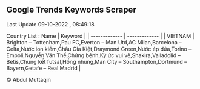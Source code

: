 

## Google Trends Keywords Scraper 
 
Last Update 09-10-2022 , 08:49:18

Country List :
 Name  | Keyword |
| ------------- | ------------- |
| VIETNAM | Brighton – Tottenham,Pau FC,Everton – Man Utd,AC Milan,Barcelona – Celta,Nước ion kiềm,Châu Gia Kiệt,Draymond Green,Nước ép dứa,Torino – Empoli,Nguyễn Văn Thể,Chứng bệnh,Ký ức vui vẻ,Shakira,Valladolid – Betis,Chung kết futsal,Hồng nhung,Man City – Southampton,Dortmund – Bayern,Getafe – Real Madrid |



© Abdul Muttaqin 

